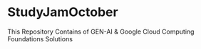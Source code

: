 # StudyJamOctober
This Repository Contains of GEN-AI &amp; Google Cloud Computing Foundations Solutions
